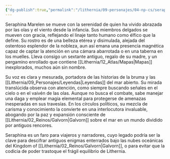 ```yaml
---
{"dg-publish":true,"permalink":"/lithernia/09-personajes/04-np-cs/seraphina-marelen/","title":"Seraphina Marelen","tags":["lithernia","personaje","Galvorn","semielfo"]}
---
```


Seraphina Marelen se mueve con la serenidad de quien ha vivido abrazada por las olas y el viento desde la infancia. Sus miembros delgados se mueven con gracia, reflejando el linaje tanto humano como élfico que la define. Su rostro es de una belleza etérea y disimulada, alejada del ostentoso esplendor de la nobleza, aun así emana una presencia magnética capaz de captar la atención en una cámara abarrotada o en una taberna en los muelles. Lleva consigo un sextante antiguo, regalo de su madre, y un pergamino enrollado que contiene [[Lithernia/12_Atlas/Mapas\|Mapas]] inexplorados, muchos aún sin nombre.

Su voz es clara y mesurada, portadora de las historias de la bruma y las [[Lithernia/09_Personajes/Leyendas\|Leyendas]] del mar abierto. Su mirada translúcida observa con atención, como siempre buscando señales en el cielo o en el vaivén de las olas. Aunque no busca el combate, sabe manejar una daga y emplear magia elemental para protegerse de amenazas inesperadas en sus travesías. En los círculos políticos, su mezcla de carisma y conocimiento la convierte en una interlocutora invaluable, abogando por la paz y expansión consciente de [[Lithernia/02_Reinos/Galvorn\|Galvorn]] sobre el mar en un mundo dividido por antiguos rencores.

Seraphina es un faro para viajeros y narradores, cuyo legado podría ser la clave para descifrar antiguos enigmas enterrados bajo las nubes oceánicas del Kingdom of [[Lithernia/02_Reinos/Galvorn\|Galvorn]], o para evitar que la codicia de poder trastoque el frágil equilibrio de Lithernia.